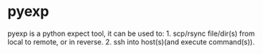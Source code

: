 pyexp
=====

pyexp is a python expect tool, it can be used to:
    1. scp/rsync file/dir(s) from local to remote, or in reverse.
    2. ssh into host(s)(and execute command(s)).
